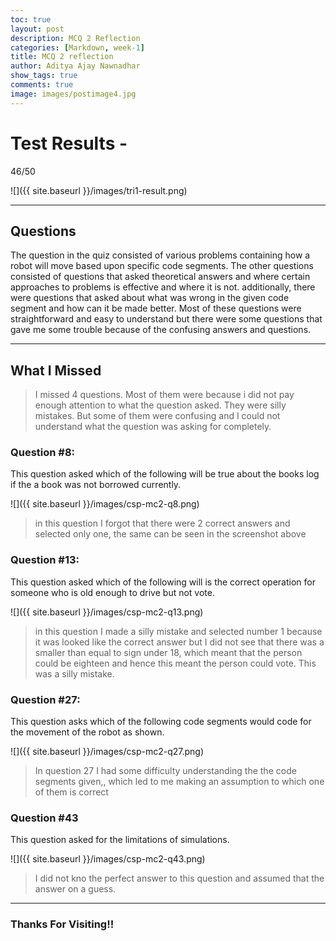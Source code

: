 ```yaml
---
toc: true
layout: post
description: MCQ 2 Reflection
categories: [Markdown, week-1]
title: MCQ 2 reflection
author: Aditya Ajay Nawnadhar
show_tags: true
comments: true
image: images/postimage4.jpg
---
```


# Test Results -

46/50

![]({{ site.baseurl }}/images/tri1-result.png)

---

## Questions

The question in the quiz consisted of various problems containing how a robot will move based upon specific code segments. The other questions consisted of questions that asked theoretical answers and where certain approaches to problems is effective and where it is not. additionally, there were questions that asked about what was wrong in the given code segment and how can it be made better. Most of these questions were straightforward and easy to understand but there were some questions that gave me some trouble because of the confusing answers and questions. 

---

## What I Missed
> I missed 4 questions. Most of them were because i did not pay enough attention to what the question asked. They were silly mistakes. But some of them were confusing and I could not understand what the question was asking for completely. 

### Question #8:
This question asked which of the following will be true about the books log if the a book was not borrowed currently. 

![]({{ site.baseurl }}/images/csp-mc2-q8.png)

> in this question I forgot that there were 2 correct answers and selected only one, the same can be seen in the screenshot above


### Question #13:
This question asked which of the following will is the correct operation for someone who is old enough to drive but not vote.

![]({{ site.baseurl }}/images/csp-mc2-q13.png)

> in this question I made a silly mistake and selected number 1 because it was looked like the correct answer but I did not see that there was a smaller than equal to sign under 18, which meant that the person could be eighteen and hence this meant the person could vote. This was a silly mistake. 

### Question #27:
This question asks which of the following code segments would code for the movement of the robot as shown. 

![]({{ site.baseurl }}/images/csp-mc2-q27.png)

>In question 27 I had some difficulty understanding the the code segments given,, which led to me making an assumption to which one of them is correct
### Question #43
This question asked for the limitations of simulations. 

![]({{ site.baseurl }}/images/csp-mc2-q43.png)

> I did not kno the perfect answer to this question and assumed that the answer on a guess. 

---


### Thanks For Visiting!!